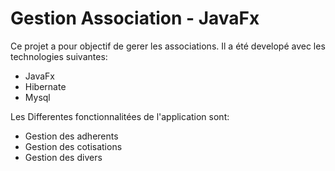 # Gestion Association - JavaFx

Ce projet a pour objectif de gerer les associations. Il a été developé avec les technologies suivantes:

- JavaFx
- Hibernate
- Mysql

Les Differentes fonctionnalitées de l'application sont:

- Gestion des adherents
- Gestion des cotisations
- Gestion des divers
